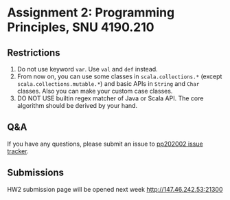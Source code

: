 # Assignment 2: Programming Principles, SNU 4190.210

## Restrictions

1. Do not use keyword `var`. Use `val` and `def` instead.
2. From now on, you can use some classes in `scala.collections.*` (except `scala.collections.mutable.*`) and basic APIs in `String` and `Char` classes. Also you can make your custom case classes.
3. DO NOT USE builtin regex matcher of Java or Scala API. The core algorithm should be derived by your hand.

## Q&A

If you have any questions, please submit an issue to [pp202002 issue tracker](https://github.com/snu-sf-class/pp202002/issues).

## Submissions

HW2 submission page will be opened next week
http://147.46.242.53:21300





